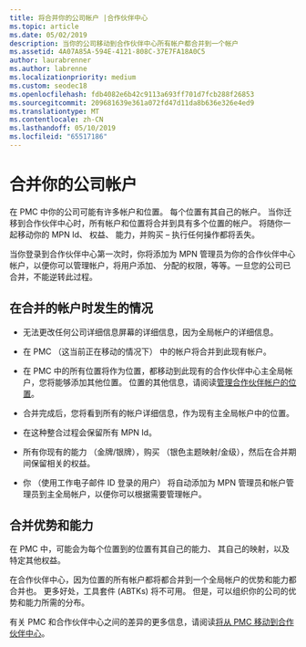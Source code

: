 ```yaml
---
title: 将合并你的公司帐户 |合作伙伴中心
ms.topic: article
ms.date: 05/02/2019
description: 当你的公司移动到合作伙伴中心所有帐户都合并到一个帐户
ms.assetid: 4A07A85A-594E-4121-808C-37E7FA18A0C5
author: laurabrenner
ms.author: labrenne
ms.localizationpriority: medium
ms.custom: seodec18
ms.openlocfilehash: fdb4082e6b42c9113a693ff701d7fcb288f26853
ms.sourcegitcommit: 209681639e361a072fd47d11da8b636e326e4ed9
ms.translationtype: MT
ms.contentlocale: zh-CN
ms.lasthandoff: 05/10/2019
ms.locfileid: "65517186"
---
```

# <a name="consolidate-your-company-accounts"></a>合并你的公司帐户

在 PMC 中你的公司可能有许多帐户和位置。 每个位置有其自己的帐户。 当你迁移到合作伙伴中心时，所有帐户和位置将合并到具有多个位置的帐户。 将随你一起移动你的 MPN Id、 权益、 能力，并购买 – 执行任何操作都将丢失。 

当你登录到合作伙伴中心第一次时，你将添加为 MPN 管理员为你的合作伙伴中心帐户，以便你可以管理帐户，将用户添加、 分配的权限，等等。一旦您的公司已合并，不能逆转此过程。

## <a name="what-happens-during-consolidation-of-accounts"></a>在合并的帐户时发生的情况

- 无法更改任何公司详细信息屏幕的详细信息，因为全局帐户的详细信息。 

- 在 PMC （这当前正在移动的情况下） 中的帐户将合并到此现有帐户。 

- 在 PMC 中的所有位置将作为位置，都移动到此现有的合作伙伴中心主全局帐户，您将能够添加其他位置。 位置的其他信息，请阅读[管理合作伙伴帐户的位置](manage-locations.md)。

- 合并完成后，您将看到所有的帐户详细信息，作为现有主全局帐户中的位置。

- 在这种整合过程会保留所有 MPN Id。

- 所有你现有的能力 （金牌/银牌），购买 （银色主题映射/金级），然后在合并期间保留相关的权益。

- 你 （使用工作电子邮件 ID 登录的用户） 将自动添加为 MPN 管理员和帐户管理员到主全局帐户，以便你可以根据需要管理帐户。 


## <a name="consolidating-your-benefits-and-competencies"></a>合并优势和能力

在 PMC 中，可能会为每个位置到的位置有其自己的能力、 其自己的映射，以及特定其他权益。

在合作伙伴中心，因为位置的所有帐户都将都合并到一个全局帐户的优势和能力都合并也。 更多好处，工具套件 (ABTKs) 将不可用。 但是，可以组织你的公司的优势和能力所需的分布。

有关 PMC 和合作伙伴中心之间的差异的更多信息，请阅读[将从 PMC 移动到合作伙伴中心](pmc-to-partner-center.md)。 